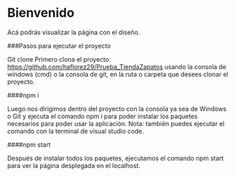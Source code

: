 # Bienvenido

Acá podrás visualizar la página con el diseño.

###Pasos para ejecutar el proyecto

Git clone
Primero clona el proyecto: https://github.com/haflorez29/Prueba_TiendaZapatos usando la consola de windows (cmd) o la consola de git, en la ruta o carpeta que desees clonar el proyecto.

####npm i

Luego nos dirigimos dentro del proyecto con la consola ya sea de Windows o Git y ejecuta el comando npm i para poder instalar los paquetes necesarios para poder usar la aplicación. Nota: también puedes ejecutar el comando con la terminal de visual studio code.

####npm start

Después de instalar todos los paquetes, ejecutamos el comando npm start para ver la página desplegada en el localhost.
